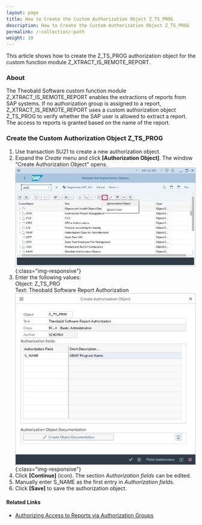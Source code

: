 ```yaml
---
layout: page
title: How to Create the Custom Authorization Object Z_TS_PROG
description: How to Create the Custom Authorization Object Z_TS_PROG
permalink: /:collection/:path
weight: 10
---
```


This article shows how to create the Z_TS_PROG authorization object for the custom function module Z_XTRACT_IS_REMOTE_REPORT.<br>

### About
The Theobald Software custom function module Z_XTRACT_IS_REMOTE_REPORT enables the extractions of reports from SAP systems.
If no authorization group is assigned to a report, Z_XTRACT_IS_REMOTE_REPORT uses a custom authorization object Z_TS_PROG to verify whether the SAP user is allowed to extract a report. 
The access to reports is granted based on the name of the report.


### Create the Custom Authorization Object Z_TS_PROG

1. Use transaction SU21 to create a new authorization object.
2. Expand the *Create* menu and click **[Authorization Object]**. The window "Create Authorization Object" opens.<br>
![report-authorization-object](/img/contents/sap-authority-object.png){:class="img-responsive"}
3. Enter the following values:<br>
Object: Z_TS_PRO<br>
Text: Theobald Software Report Authorization<br>
![report-create-authorization-object](/img/contents/sap-create-authorization-object.png){:class="img-responsive"}
4. Click **[Continue]** (icon). The section *Authorization fields* can be edited.
5. Manually enter S_NAME as the first entry in *Authorization fields*. 
6. Click **[Save]** to save the authorization object.


#### Related Links
- [Authorizing Access to Reports via Authorization Groups](./authorizing-access-to-specific-reports)
